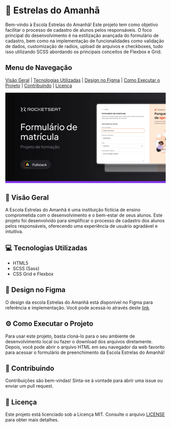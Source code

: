 # 🌟 Estrelas do Amanhã

Bem-vindo à Escola Estrelas do Amanhã! Este projeto tem como objetivo facilitar o processo de cadastro de alunos pelos responsáveis. O foco principal do desenvolvimento é na estilização avançada do formulário de cadastro, bem como na implementação de funcionalidades como validação de dados, customização de radios, upload de arquivos e checkboxes, tudo isso utilizando SCSS abordando os principais conceitos de Flexbox e Grid.

## Menu de Navegação

[Visão Geral](#visao-geral) | [Tecnologias Utilizadas](#tecnologias-utilizadas) | [Design no Figma](#design-no-figma) | [Como Executar o Projeto](#executar-o-projeto) | [Contribuindo](#contribuindo) | [Licença](#licenca)

![Preview do Portal de Notícias](https://raw.githubusercontent.com/taylosstls/mba-rocket/main/mod-1/projeto-estrelas-do-amanha/assets/project-estrelas-do-amanha.webp)

## 🚀 Visão Geral

A Escola Estrelas do Amanhã é uma instituição fictícia de ensino comprometida com o desenvolvimento e o bem-estar de seus alunos. Este projeto foi desenvolvido para simplificar o processo de cadastro dos alunos pelos responsáveis, oferecendo uma experiência de usuário agradável e intuitiva.

## 💻 Tecnologias Utilizadas

- HTML5
- SCSS (Sass)
- CSS Grid e Flexbox

## 🎨 Design no Figma

O design da escola Estrelas do Amanhã está disponível no Figma para referência e implementação. Você pode acessá-lo através deste [link](https://www.figma.com/community/file/1365016793556649696).

## ⚙️ Como Executar o Projeto

Para usar este projeto, basta cloná-lo para o seu ambiente de desenvolvimento local ou fazer o download dos arquivos diretamente. Depois, você pode abrir o arquivo HTML em seu navegador da web favorito para acessar o formulário de preenchimento da Escola Estrelas do Amanhã!

## 🤝 Contribuindo

Contribuições são bem-vindas! Sinta-se à vontade para abrir uma issue ou enviar um pull request.

## 📝 Licença

Este projeto está licenciado sob a Licença MIT. Consulte o arquivo [LICENSE](LICENSE) para obter mais detalhes.
